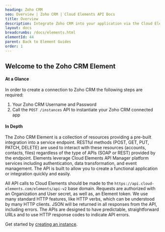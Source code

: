```yaml
---
heading: Zoho CRM
seo: Overview | Zoho CRM | Cloud Elements API Docs
title: Overview
description: Integrate Zoho CRM into your application via the Cloud Elements APIs.
layout: docs
breadcrumbs: /docs/elements.html
elementId: 44
parent: Back to Element Guides
order: 1
---
```


## Welcome to the Zoho CRM Element


#### At a Glance

In order to create a connection to Zoho CRM the following steps are required:

1. Your Zoho CRM Username and Password
2. Call the `POST /instances` API to instantiate your Zoho CRM connected app

#### In Depth

The Zoho CRM Element is a collection of resources providing a pre-built integration into a service endpoint. RESTful methods (POST, GET, PUT, PATCH, DELETE) are used to interact with these resources (accounts, contacts, files) regardless of the type of APIs (SOAP or REST) provided by the endpoint. Elements leverage Cloud Elements API Manager platform services including authentication, data transformation, and event management.  The API is built to allow you to create a functional application or integration quickly and easily.

All API calls to Cloud Elements should be made to the `https://api.cloud-elements.com/elements/api-v2` base domain. Requests are authorized with an Organization and User secret, as well as, an Element token.  We use many standard HTTP features, like HTTP verbs, which can be understood by many HTTP clients. JSON will be returned in all responses from the API, including errors. The APIs are designed to have predictable, straightforward URLs and to use HTTP response codes to indicate API errors.

Get started by [creating an instance](zohocrm-create-instance.html).
